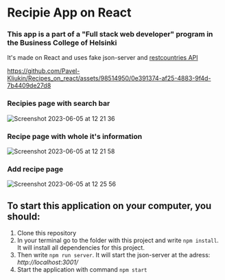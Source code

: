 # Recipie App on React
### This app is a part of a "Full stack web developer" program in the Business College of Helsinki
It's made on React and uses fake json-server and [restcountries API](https://restcountries.com)

https://github.com/Pavel-Kliukin/Recipes_on_react/assets/98514950/0e391374-af25-4883-9f4d-7b4409de27d8


### Recipies page with search bar
![Screenshot 2023-06-05 at 12 21 36](https://github.com/Pavel-Kliukin/Recipes_on_react/assets/98514950/844d82f1-a6a9-4b5f-9df9-4eae4d283af1)

### Recipe page with whole it's information
![Screenshot 2023-06-05 at 12 21 58](https://github.com/Pavel-Kliukin/Recipes_on_react/assets/98514950/b03c8271-eea1-4c8f-8b6e-2bff8c39753f)

### Add recipe page
![Screenshot 2023-06-05 at 12 25 56](https://github.com/Pavel-Kliukin/Recipes_on_react/assets/98514950/7b904538-31af-47f3-b0ba-3a517b1c7a1c)

## To start this application on your computer, you should:
1. Clone this repository
2. In your terminal go to the folder with this project and write `npm install`. It will install all dependencies for this project.
3. Then write `npm run server`. It will start the json-server at the adress: *http://localhost:3001/*
4. Start the application with command `npm start`
